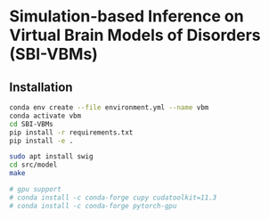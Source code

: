 # Simulation-based Inference on Virtual Brain Models of Disorders (SBI-VBMs)

## Installation

```sh
conda env create --file environment.yml --name vbm
conda activate vbm
cd SBI-VBMs
pip install -r requirements.txt
pip install -e .

sudo apt install swig
cd src/model
make

# gpu support
# conda install -c conda-forge cupy cudatoolkit=11.3
# conda install -c conda-forge pytorch-gpu
```
